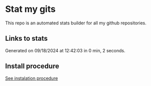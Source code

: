 # Stat my gits

This repo is an automated stats builder for all my github repositories.

## Links to stats


Generated on 09/18/2024 at 12:42:03 in 0 min, 2 seconds.

## Install procedure

[See instalation procedure](./src/install.md)
